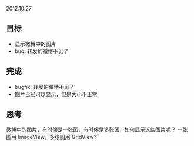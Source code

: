2012.10.27

## 目标

* 显示微博中的图片
* bug: 转发的微博不见了

## 完成

* bugfix: 转发的微博不见了
* 图片已经可以显示，但是大小不正常

## 思考

微博中的图片，有时候是一张图，有时候是多张图，如何显示这些图片呢？
一张图用 ImageView，多张图用 GridView?
